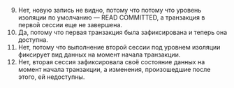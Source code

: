 9. Нет, новую запись не видно, потому что  потому что уровень изоляции по умолчанию — READ COMMITTED, а транзакция в первой сессии еще не завершена.
10. Да, потому что первая транзакция была зафиксирована и теперь она доступна.
17. Нет, потому что выполнение второй сессии под уровнем изоляции фиксирует вид данных на момент начала транзакции.
20. Нет, вторая сессия зафиксировала своё состояние данных на момент начала транзакции, а изменения, произошедшие после этого, ей недоступны. 
